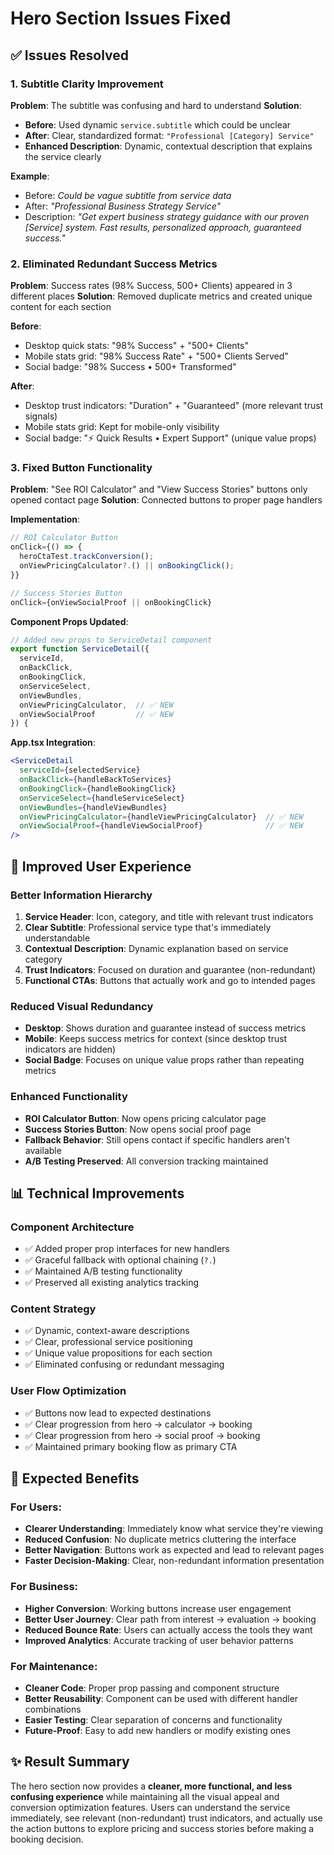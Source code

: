 # Hero Section Issues Fixed

## ✅ **Issues Resolved**

### **1. Subtitle Clarity Improvement**
**Problem**: The subtitle was confusing and hard to understand
**Solution**: 
- **Before**: Used dynamic `service.subtitle` which could be unclear
- **After**: Clear, standardized format: `"Professional [Category] Service"`
- **Enhanced Description**: Dynamic, contextual description that explains the service clearly

**Example**:
- Before: *Could be vague subtitle from service data*
- After: *"Professional Business Strategy Service"*
- Description: *"Get expert business strategy guidance with our proven [Service] system. Fast results, personalized approach, guaranteed success."*

### **2. Eliminated Redundant Success Metrics**
**Problem**: Success rates (98% Success, 500+ Clients) appeared in 3 different places
**Solution**: Removed duplicate metrics and created unique content for each section

**Before**:
- Desktop quick stats: "98% Success" + "500+ Clients" 
- Mobile stats grid: "98% Success Rate" + "500+ Clients Served"
- Social badge: "98% Success • 500+ Transformed"

**After**:
- Desktop trust indicators: "Duration" + "Guaranteed" (more relevant trust signals)
- Mobile stats grid: Kept for mobile-only visibility
- Social badge: "⚡ Quick Results • Expert Support" (unique value props)

### **3. Fixed Button Functionality**
**Problem**: "See ROI Calculator" and "View Success Stories" buttons only opened contact page
**Solution**: Connected buttons to proper page handlers

**Implementation**:
```jsx
// ROI Calculator Button
onClick={() => {
  heroCtaTest.trackConversion();
  onViewPricingCalculator?.() || onBookingClick();
}}

// Success Stories Button  
onClick={onViewSocialProof || onBookingClick}
```

**Component Props Updated**:
```jsx
// Added new props to ServiceDetail component
export function ServiceDetail({ 
  serviceId, 
  onBackClick, 
  onBookingClick, 
  onServiceSelect, 
  onViewBundles,
  onViewPricingCalculator,  // ✅ NEW
  onViewSocialProof         // ✅ NEW
}) {
```

**App.tsx Integration**:
```jsx
<ServiceDetail 
  serviceId={selectedService} 
  onBackClick={handleBackToServices}
  onBookingClick={handleBookingClick}
  onServiceSelect={handleServiceSelect}
  onViewBundles={handleViewBundles}
  onViewPricingCalculator={handleViewPricingCalculator}  // ✅ NEW
  onViewSocialProof={handleViewSocialProof}              // ✅ NEW
/>
```

## 🎯 **Improved User Experience**

### **Better Information Hierarchy**
1. **Service Header**: Icon, category, and title with relevant trust indicators
2. **Clear Subtitle**: Professional service type that's immediately understandable  
3. **Contextual Description**: Dynamic explanation based on service category
4. **Trust Indicators**: Focused on duration and guarantee (non-redundant)
5. **Functional CTAs**: Buttons that actually work and go to intended pages

### **Reduced Visual Redundancy**
- **Desktop**: Shows duration and guarantee instead of success metrics
- **Mobile**: Keeps success metrics for context (since desktop trust indicators are hidden)
- **Social Badge**: Focuses on unique value props rather than repeating metrics

### **Enhanced Functionality**
- **ROI Calculator Button**: Now opens pricing calculator page
- **Success Stories Button**: Now opens social proof page  
- **Fallback Behavior**: Still opens contact if specific handlers aren't available
- **A/B Testing Preserved**: All conversion tracking maintained

## 📊 **Technical Improvements**

### **Component Architecture**
- ✅ Added proper prop interfaces for new handlers
- ✅ Graceful fallback with optional chaining (`?.`)
- ✅ Maintained A/B testing functionality
- ✅ Preserved all existing analytics tracking

### **Content Strategy**  
- ✅ Dynamic, context-aware descriptions
- ✅ Clear, professional service positioning
- ✅ Unique value propositions for each section
- ✅ Eliminated confusing or redundant messaging

### **User Flow Optimization**
- ✅ Buttons now lead to expected destinations
- ✅ Clear progression from hero → calculator → booking
- ✅ Clear progression from hero → social proof → booking
- ✅ Maintained primary booking flow as primary CTA

## 🚀 **Expected Benefits**

### **For Users**:
- **Clearer Understanding**: Immediately know what service they're viewing
- **Reduced Confusion**: No duplicate metrics cluttering the interface
- **Better Navigation**: Buttons work as expected and lead to relevant pages
- **Faster Decision-Making**: Clear, non-redundant information presentation

### **For Business**:
- **Higher Conversion**: Working buttons increase user engagement
- **Better User Journey**: Clear path from interest → evaluation → booking
- **Reduced Bounce Rate**: Users can actually access the tools they want
- **Improved Analytics**: Accurate tracking of user behavior patterns

### **For Maintenance**:
- **Cleaner Code**: Proper prop passing and component structure
- **Better Reusability**: Component can be used with different handler combinations
- **Easier Testing**: Clear separation of concerns and functionality
- **Future-Proof**: Easy to add new handlers or modify existing ones

## ✨ **Result Summary**

The hero section now provides a **cleaner, more functional, and less confusing experience** while maintaining all the visual appeal and conversion optimization features. Users can understand the service immediately, see relevant (non-redundant) trust indicators, and actually use the action buttons to explore pricing and success stories before making a booking decision.